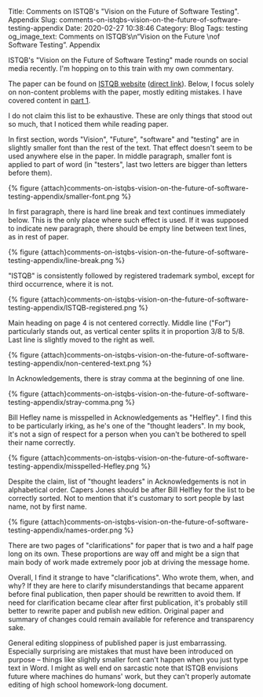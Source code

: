 Title: Comments on ISTQB's "Vision on the Future of Software Testing". Appendix
Slug: comments-on-istqbs-vision-on-the-future-of-software-testing-appendix
Date: 2020-02-27 10:38:46
Category: Blog
Tags: testing
og_image_text: Comments on ISTQB’s\n“Vision on the Future \nof Software Testing”. Appendix

ISTQB's "Vision on the Future of Software Testing" made rounds on social media recently. I'm hopping on to this train with my own commentary.

<!-- more -->

The paper can be found on [ISTQB website](https://www.istqb.org/references/white-papers.html) ([direct link](https://www.istqb.org/documents/ISTQB_The_Vision_on_the_Future_of_Software_Testing_Final.pdf)). Below, I focus solely on non-content problems with the paper, mostly editing mistakes. I have covered content in [part 1]({filename}comments-on-istqbs-vision-on-the-future-of-software-testing.md).

I do not claim this list to be exhaustive. These are only things that stood out so much, that I noticed them while reading paper.

In first section, words "Vision", "Future", "software" and "testing" are in slightly smaller font than the rest of the text. That effect doesn't seem to be used anywhere else in the paper. In middle paragraph, smaller font is applied to part of word (in "testers", last two letters are bigger than letters before them).

{% figure
    {attach}comments-on-istqbs-vision-on-the-future-of-software-testing-appendix/smaller-font.png
%}

In first paragraph, there is hard line break and text continues immediately below. This is the only place where such effect is used. If it was supposed to indicate new paragraph, there should be empty line between text lines, as in rest of paper.

{% figure
    {attach}comments-on-istqbs-vision-on-the-future-of-software-testing-appendix/line-break.png
%}

"ISTQB" is consistently followed by registered trademark symbol, except for third occurrence, where it is not.

{% figure
    {attach}comments-on-istqbs-vision-on-the-future-of-software-testing-appendix/ISTQB-registered.png
%}

Main heading on page 4 is not centered correctly. Middle line ("For") particularly stands out, as vertical center splits it in proportion 3/8 to 5/8. Last line is slightly moved to the right as well.

{% figure
    {attach}comments-on-istqbs-vision-on-the-future-of-software-testing-appendix/non-centered-text.png
%}

In Acknowledgements, there is stray comma at the beginning of one line.

{% figure
    {attach}comments-on-istqbs-vision-on-the-future-of-software-testing-appendix/stray-comma.png
%}

Bill Hefley name is misspelled in Acknowledgements as "Helfley". I find this to be particularly irking, as he's one of the "thought leaders". In my book, it's not a sign of respect for a person when you can't be bothered to spell their name correctly.

{% figure
    {attach}comments-on-istqbs-vision-on-the-future-of-software-testing-appendix/misspelled-Hefley.png
%}

Despite the claim, list of "thought leaders" in Acknowledgements is not in alphabetical order. Capers Jones should be after Bill Helfley for the list to be correctly sorted. Not to mention that it's customary to sort people by last name, not by first name.

{% figure
    {attach}comments-on-istqbs-vision-on-the-future-of-software-testing-appendix/names-order.png
%}

There are two pages of "clarifications" for paper that is two and a half page long on its own. These proportions are way off and might be a sign that main body of work made extremely poor job at driving the message home.

Overall, I find it strange to have "clarifications". Who wrote them, when, and why? If they are here to clarify misunderstandings that became apparent before final publication, then paper should be rewritten to avoid them. If need for clarification became clear after first publication, it's probably still better to rewrite paper and publish new edition. Original paper and summary of changes could remain available for reference and transparency sake.

General editing sloppiness of published paper is just embarrassing. Especially surprising are mistakes that must have been introduced on purpose – things like slightly smaller font can't happen when you just type text in Word. I might as well end on sarcastic note that ISTQB envisions future where machines do humans' work, but they can't properly automate editing of high school homework-long document.
